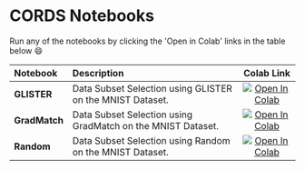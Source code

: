 # CORDS Notebooks

Run any of the notebooks by clicking the 'Open in Colab' links in the table below :smile:

| Notebook                 | Description                                                                          |                                                                                                        Colab Link                                                                                                         |
| :----------------------- | :----------------------------------------------------------------------------------- | :-----------------------------------------------------------------------------------------------------------------------------------------------------------------------------------------------------------------------: |
| **GLISTER**     | Data Subset Selection using GLISTER on the MNIST Dataset.                            |[![Open In Colab](https://colab.research.google.com/assets/colab-badge.svg)]()         |
| **GradMatch**   | Data Subset Selection using GradMatch on the MNIST Dataset.                          |[![Open In Colab](https://colab.research.google.com/assets/colab-badge.svg)]()            |
| **Random**      | Data Subset Selection using Random on the MNIST Dataset.                             |[![Open In Colab](https://colab.research.google.com/assets/colab-badge.svg)]()             |